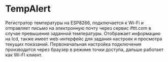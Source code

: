 # TempAlert

Регистратор температуры на ESP8266, подключается к Wi-Fi и отправляет письмо на электронную почту через сервис ifttt.com в случае превышения заданной температуры. Отображает информацию на lcd, также имеет web-интерфейс для задания настроек и просмотра текущих показаний. Первоначальная настройка подключения производится через браузер в режиме точки доступа, дальше работает как Wi-FI клиент.